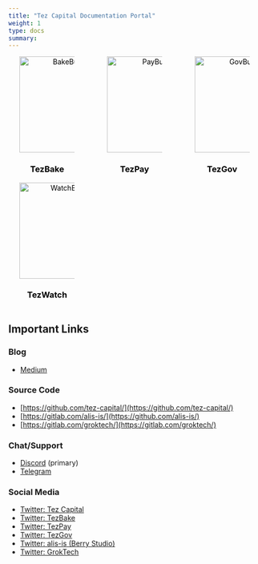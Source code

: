 ```yaml
---
title: "Tez Capital Documentation Portal"
weight: 1
type: docs
summary:
---
```


<style>
	.grid {
		display: grid;
		grid-template-columns: auto auto auto;
		grid-column-gap: 20px
	}

	.grid a {
		color: black;
		text-align: center;
	}

	.grid img {
		max-width: 110px;
		min-width: 40px;
		width: 20vw
	}
	.grid .link {
		transition: 0.2s
	}

	.grid .link:hover {
		transform: scale(1.1)
	}
</style>

<div class="grid" align="center" >
  <a href="tezbake/" >
	<div class="link" style="display: inline-block">
		<img src="/bakebuddy.png" alt="BakeBuddy"/>
		<div><h3><b>TezBake</b></h3></div>
	</div>
  </a>
  <a href="tezpay/" >
	<div class="link" style="display: inline-block">
		<img src="/paybuddy.png" alt="PayBuddy"/>
		<div><h3><b>TezPay</b></h3></div>
	</div>
  </a>
  <a href="tezgov/" >
	<div class="link" style="display: inline-block">
		<img src="/govbuddy.png" alt="GovBuddy"/>
		<div><h3><b>TezGov</b></h3></div>
	</div>
  </a>
  <a href="tezwatch/" >
	<div class="link" style="display: inline-block">
		<img src="/watchbuddy.png" alt="WatchBuddy"/>
		<div><h3><b>TezWatch</b></h3></div>
	</div>
  </a>
</div>

## Important Links
### Blog
* [Medium](https://tezcapital.medium.com/)
### Source Code
* [https://github.com/tez-capital/](https://github.com/tez-capital/)
* [https://gitlab.com/alis-is/](https://github.com/alis-is/)
* [https://gitlab.com/groktech/](https://gitlab.com/groktech/)
### Chat/Support
* [Discord](https://discord.gg/cVGMA4MaNM) (primary)
* [Telegram](https://t.me/tezcapital)
### Social Media
* [Twitter: Tez Capital](https://twitter.com/tezcapital)
* [Twitter: TezBake](https://twitter.com/YourBakeBuddy)
* [Twitter: TezPay](https://twitter.com/YourPayBuddy)
* [Twitter: TezGov](https://twitter.com/YourGovBuddy)
* [Twitter: alis-is (Berry Studio)](https://twitter.com/alisis_official)
* [Twitter: GrokTech](https://twitter.com/GrokYourTech)
